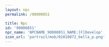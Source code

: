```yaml
---
layout: npc
permalink: /90000851

title: Npc
id: '90000851'
npc_name: 'NPCNAME_90000851_NAME:[F]Develop'
icon_url: 'portrait/mob/02010072_bella_p.png'
---
```

